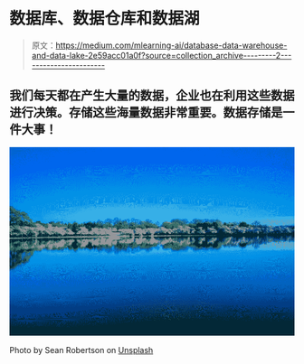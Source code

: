 # 数据库、数据仓库和数据湖

> 原文：<https://medium.com/mlearning-ai/database-data-warehouse-and-data-lake-2e59acc01a0f?source=collection_archive---------2----------------------->

## 我们每天都在产生大量的数据，企业也在利用这些数据进行决策。存储这些海量数据非常重要。数据存储是一件大事！

![](img/fc1cbf0f63740b05ab24581498fbaef3.png)

Photo by Sean Robertson on [Unsplash](https://unsplash.com?utm_source=medium&utm_medium=referral)